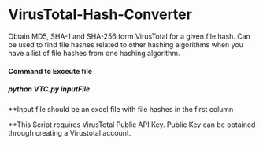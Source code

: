 # VirusTotal-Hash-Converter

Obtain MD5, SHA-1 and SHA-256 form VirusTotal for a given file hash.
Can be used to find file hashes related to other hashing algorithms when you have a list of file hashes from one hashing algorithm.

#### Command to Exceute file
##### python VTC.py inputFile

**Input file should be an excel file with file hashes in the first column

**This Script requires VirusTotal Public API Key. Public Key can be obtained through creating a Virustotal account.
